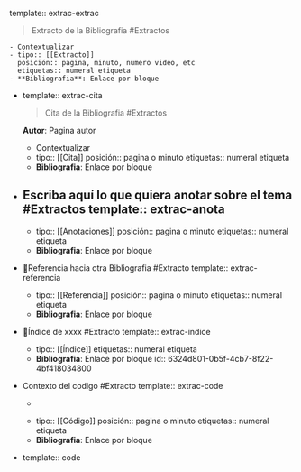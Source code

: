 template:: extrac-extrac
> Extracto de la Bibliografia #Extractos

	- Contextualizar
	- tipo:: [[Extracto]]
	  posición:: pagina, minuto, numero video, etc
	  etiquetas:: numeral etiqueta
	- **Bibliografia**: Enlace por bloque
- template:: extrac-cita
  > Cita de la Bibliografia #Extractos
  
  **Autor**: Pagina autor
	- Contextualizar
	- tipo:: [[Cita]]
	  posición:: pagina o minuto
	  etiquetas:: numeral etiqueta
	- **Bibliografia**: Enlace por bloque
- Escriba aquí lo que quiera anotar sobre el tema #Extractos
  template:: extrac-anota
	-
	- tipo:: [[Anotaciones]]
	  posición:: pagina o minuto
	  etiquetas:: numeral etiqueta
	- **Bibliografia**: Enlace por bloque
- 🔗Referencia hacia otra Bibliografia #Extracto 
  template:: extrac-referencia
	- tipo:: [[Referencia]]
	  posición:: pagina o minuto
	  etiquetas:: numeral etiqueta
	- **Bibliografia**: Enlace por bloque
- 📂Índice de xxxx #Extracto 
  template:: extrac-indice
	- tipo:: [[Índice]]
	  etiquetas:: numeral etiqueta
	- **Bibliografia**: Enlace por bloque
	  id:: 6324d801-0b5f-4cb7-8f22-4bf418034800
- Contexto del codigo #Extracto
  template:: extrac-code
	- ```bash
	  ```
	- tipo:: [[Código]]
	  posición:: pagina o minuto
	  etiquetas:: numeral etiqueta
	- **Bibliografia**: Enlace por bloque
- template:: code
  ```txt
  ```